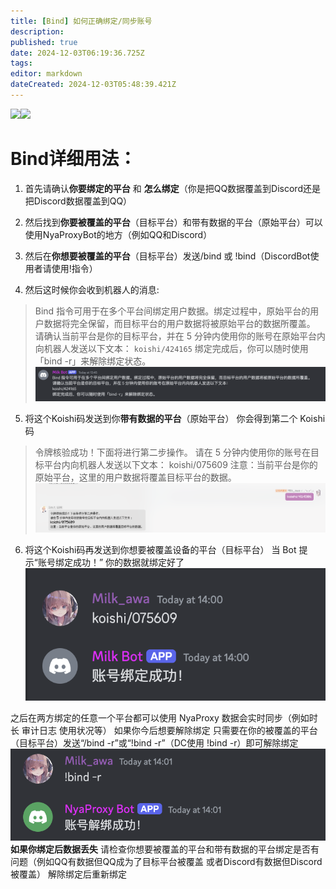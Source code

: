 ```yaml
---
title: [Bind] 如何正确绑定/同步账号
description: 
published: true
date: 2024-12-03T06:19:36.725Z
tags: 
editor: markdown
dateCreated: 2024-12-03T05:48:39.421Z
---
```


![](https://img.shields.io/badge/Dreamlight-a48bf8?style=for-the-badge&label=Writer)![](https://img.shields.io/badge/Milk-blue?style=for-the-badge)

# Bind详细用法：
1. 首先请确认**你要绑定的平台** 和 **怎么绑定**（你是把QQ数据覆盖到Discord还是把Discord数据覆盖到QQ）

2. 然后找到**你要被覆盖的平台**（目标平台）和带有数据的平台（原始平台）可以使用NyaProxyBot的地方（例如QQ和Discord）

3. 然后在**你想要被覆盖的平台**（目标平台）发送/bind 或 !bind（DiscordBot使用者请使用!指令）

4. 然后这时候你会收到机器人的消息:
> Bind 指令可用于在多个平台间绑定用户数据。绑定过程中，原始平台的用户数据将完全保留，而目标平台的用户数据将被原始平台的数据所覆盖。
请确认当前平台是你的目标平台，并在 5 分钟内使用你的账号在原始平台内向机器人发送以下文本：
`koishi/424165`
绑定完成后，你可以随时使用「bind -r」来解除绑定状态。
![bind1.png](/bindfaq/bind1.png)
5. 将这个Koishi码发送到你**带有数据的平台**（原始平台） 你会得到第二个 Koishi 码
> 令牌核验成功！下面将进行第二步操作。
请在 5 分钟内使用你的账号在目标平台内向机器人发送以下文本：
koishi/075609
注意：当前平台是你的原始平台，这里的用户数据将覆盖目标平台的数据。
![bind2.png](/bindfaq/bind2.png)


6. 将这个Koishi码再发送到你想要被覆盖设备的平台（目标平台） 当 Bot 提示“账号绑定成功！” 你的数据就绑定好了
![bind3.png](/bindfaq/bind3.png)

之后在两方绑定的任意一个平台都可以使用 NyaProxy 数据会实时同步（例如时长 审计日志 使用状况等）
如果你今后想要解除绑定 只需要在你的被覆盖的平台（目标平台）发送“/bind -r”或“!bind -r”（DC使用 !bind -r）即可解除绑定
![bind4.png](/bindfaq/bind4.png)
**如果你绑定后数据丢失** 请检查你想要被覆盖的平台和带有数据的平台绑定是否有问题（例如QQ有数据但QQ成为了目标平台被覆盖 或者Discord有数据但Discord被覆盖） 解除绑定后重新绑定